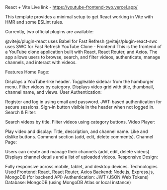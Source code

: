 React + Vite
Live link - https://youtube-frontend-two.vercel.app/

This template provides a minimal setup to get React working in Vite with HMR and some ESLint rules.

Currently, two official plugins are available:

@vitejs/plugin-react uses Babel for Fast Refresh
@vitejs/plugin-react-swc uses SWC for Fast Refresh
YouTube Clone - Frontend
This is the frontend of a YouTube clone application built with React, React Router, and Axios. The app allows users to browse, search, and filter videos, authenticate, manage channels, and interact with videos.

Features
Home Page:

Displays a YouTube-like header.
Toggleable sidebar from the hamburger menu.
Filter videos by category.
Displays video grid with title, thumbnail, channel name, and views.
User Authentication:

Register and log in using email and password.
JWT-based authentication for secure sessions.
Sign-in button visible in the header when not logged in.
Search & Filter:

Search videos by title.
Filter videos using category buttons.
Video Player:

Play video and display:
Title, description, and channel name.
Like and dislike buttons.
Comment section (add, edit, delete comments).
Channel Page:

Users can create and manage their channels (add, edit, delete videos).
Displays channel details and a list of uploaded videos.
Responsive Design:

Fully responsive across mobile, tablet, and desktop devices.
Technologies Used
Frontend: React, React Router, Axios
Backend: Node.js, Express.js, MongoDB (for backend API)
Authentication: JWT (JSON Web Tokens)
Database: MongoDB (using MongoDB Atlas or local instance)
